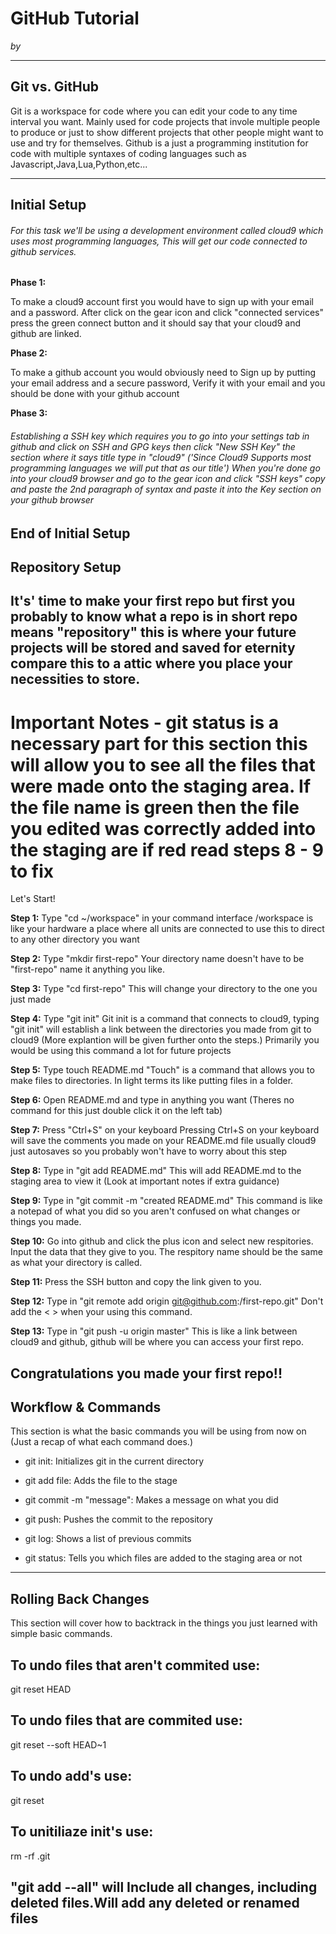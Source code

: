 # GitHub Tutorial

_by <GillespieSeshimey>_

---
## Git vs. GitHub
Git is a workspace for code where you can edit your code to any time interval you want. Mainly used for code projects that invole multiple people to produce or just to show different projects that other people might want to use and try for themselves.
Github is a just a programming institution for code with multiple syntaxes of coding languages such as Javascript,Java,Lua,Python,etc...


---
## Initial Setup

###### For this task we'll be using a development environment called cloud9 which uses most programming languages, This will get our code connected to github services.

**Phase 1:**

To make a cloud9 account first you would have to sign up with your email and a password. After click on the gear icon and click "connected services" press the green connect button and it should say that your cloud9 and github are linked.

**Phase 2:**

To make a github account you would obviously need to Sign up by putting your email address and a secure password, Verify it with your email and you should be done with your github account

**Phase 3:**

###### Establishing a SSH key which requires you to go into your settings tab in github and click on SSH and GPG keys then click "New SSH Key" the section where it says title type in "cloud9" ('Since Cloud9 Supports most programming languages we will put that as our title') When you're done go into your cloud9 browser and go to the gear icon and click "SSH keys" copy and paste the 2nd paragraph of syntax and paste it into the Key section on your github browser

End of Initial Setup
---
## Repository Setup
## It's' time to make your first repo but first you probably to know what a repo is in short repo means "repository" this is where your future projects will be stored and saved for eternity compare this to a attic where you place your necessities to store.

# Important Notes - git status is a necessary part for this section this will allow you to see all the files that were made onto the staging area. If the file name is green then the file you edited was correctly added into the staging are if red read steps 8 - 9 to fix

Let's Start!

**Step 1:** Type "cd ~/workspace" in your command interface 
/workspace is like your hardware a place where all units are connected to use this to direct to any other directory you want

**Step 2:** Type "mkdir first-repo" 
Your directory name doesn't have to be "first-repo" name it anything you like.

**Step 3:** Type "cd first-repo"
This will change your directory to the one you just made

**Step 4:** Type "git init"
Git init is a command that connects to cloud9, typing "git init" will establish a link between the directories you made from git to cloud9 (More explantion will be given further onto the steps.) Primarily you would be using this command a lot for future projects

**Step 5:** Type touch README.md
"Touch" is a command that allows you to make files to directories. In light terms its like putting files in a folder.

**Step 6:** Open README.md and type in anything you want
(Theres no command for this just double click it on the left tab)

**Step 7:** Press "Ctrl+S" on your keyboard
Pressing Ctrl+S on your keyboard will save the comments you made on your README.md file usually cloud9 just autosaves so you probably won't have to worry about this step

**Step 8:** Type in "git add README.md"
This will add README.md to the staging area to view it (Look at important notes if extra guidance)

**Step 9:** Type in "git commit -m "created README.md"
This command is like a notepad of what you did so you aren't confused on what changes or things you made.

**Step 10:** Go into github and click the plus icon and select new respitories. Input the data that they give to you.
The respitory name should be the same as what your directory is called.

**Step 11:** Press the SSH button and copy the link given to you.

**Step 12:**
Type in "git remote add origin git@github.com:<YourgithubUsername>/first-repo.git"
Don't add the < > when your using this command.

**Step 13:** Type in "git push -u origin master"
This is like a link between cloud9 and github, github will be where you can access your first repo.

**Congratulations you made your first repo!!**
---
## Workflow & Commands

This section is what the basic commands you will be using from now on (Just a recap of what each command does.)

- git init: Initializes git in the current directory

- git add file: Adds the file to the stage

- git commit -m "message": Makes a message on what you did

- git push: Pushes the commit to the repository

- git log: Shows a list of previous commits

- git status: Tells you which files are added to the staging area or not

---
## Rolling Back Changes

This section will cover how to backtrack in the things you just learned with simple basic commands.

## To undo files that aren't commited use:

git reset HEAD <filename>

## To undo files that are commited use:

git reset --soft HEAD~1

## To undo add's use:

git reset <filename>

## To unitiliaze init's use:

rm -rf .git

## "git add --all" will Include all changes, including deleted files.Will add any deleted or renamed files

